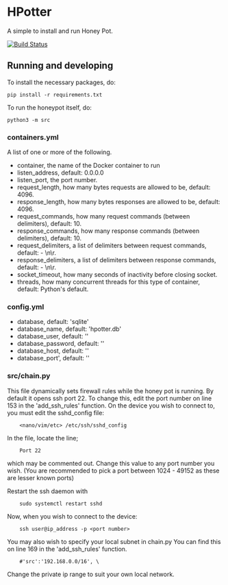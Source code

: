 
# HPotter
A simple to install and run Honey Pot.

[![Build Status](https://travis-ci.com/The-Mostly-Muggles/HPotter.svg?branch=dev)](https://travis-ci.com/The-Mostly-Muggles/HPotter)

## Running and developing

To install the necessary packages, do:

    pip install -r requirements.txt

To run the honeypot itself, do:

    python3 -m src

### containers.yml
A list of one or more of the following.
* container, the name of the Docker container to run
* listen\_address, default: 0.0.0.0
* listen\_port, the port number.
* request\_length, how many bytes requests are allowed to be, default: 4096.
* response\_length, how many bytes responses are allowed to be, default: 4096.
* request\_commands, how many request commands (between delimiters), default: 10.
* response\_commands, how many response commands (between delimiters), default: 10.
* request\_delimiters, a list of delimiters between request commands, default: - \n\r.
* response\_delimiters, a list of delimiters between response commands, default: - \n\r.
* socket\_timeout, how many seconds of inactivity before closing socket. 
* threads, how many concurrent threads for this type of container, default: Python's default.

### config.yml
* database, default: 'sqlite'
* database\_name, default: 'hpotter.db'
* database\_user, default: ''
* database\_password, default: ''
* database\_host, default: ''
* database\_port', default: ''

### src/chain.py
This file dynamically sets firewall rules while the honey pot is running.
By default it opens ssh port 22. To change this, edit the port number on 
line 153 in the 'add_ssh_rules' function.
On the device you wish to connect to, you must edit the sshd_config file:
```
    <nano/vim/etc> /etc/ssh/sshd_config
```
In the file, locate the line; 
```
    Port 22
```
which may be commented out. Change this value to any port number you wish.
(You are recommended to pick a port between 1024 - 49152 as these are lesser known ports)

Restart the ssh daemon with 
```
    sudo systemctl restart sshd
```

Now, when you wish to connect to the device:
```
    ssh user@ip_address -p <port number>
```

You may also wish to specify your local subnet in chain.py
You can find this on line 169 in the 'add_ssh_rules' function.
```
    #'src':'192.168.0.0/16', \
```
Change the private ip range to suit your own local network.